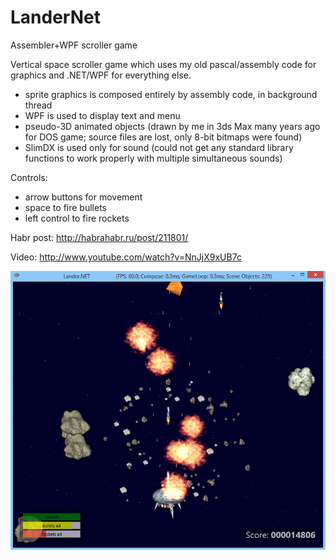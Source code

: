 # LanderNet
Assembler+WPF scroller game

Vertical space scroller game which uses my old pascal/assembly code for graphics and .NET/WPF for everything else.
- sprite graphics is composed entirely by assembly code, in background thread
- WPF is used to display text and menu
- pseudo-3D animated objects (drawn by me in 3ds Max many years ago for DOS game; source files are lost, only 8-bit bitmaps were found)
- SlimDX is used only for sound (could not get any standard library functions to work properly with multiple simultaneous sounds)

Controls:

- arrow buttons for movement
- space to fire bullets
- left control to fire rockets


Habr post: http://habrahabr.ru/post/211801/

Video: http://www.youtube.com/watch?v=NnJjX9xUB7c

![LanderNet screenshot](Screenshot.png?raw=true)
